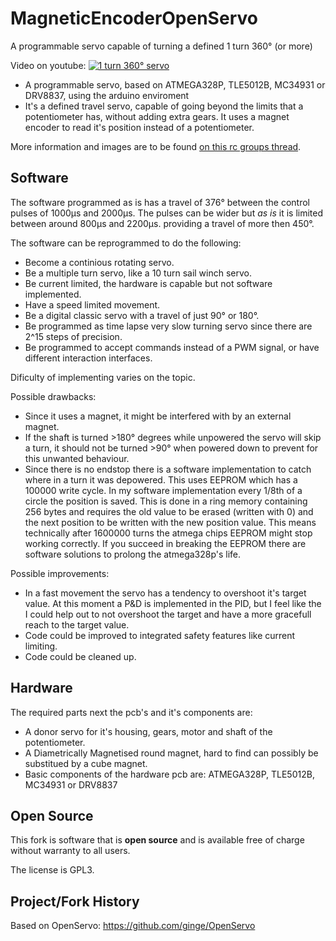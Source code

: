 # MagneticEncoderOpenServo
A programmable servo capable of turning a defined 1 turn 360° (or more)

Video on youtube:
[![1 turn 360° servo](http://img.youtube.com/vi/oHWwntjVp9A/0.jpg)](http://www.youtube.com/watch?v=oHWwntjVp9A "1 turn 360° servo")

* A programmable servo, based on ATMEGA328P, TLE5012B, MC34931 or DRV8837, using the arduino enviroment
* It's a defined travel servo, capable of going beyond the limits that a potentiometer has, without adding extra gears. It uses a magnet encoder to read it's position instead of a potentiometer.

More information and images are to be found [on this rc groups thread](https://www.rcgroups.com/forums/showthread.php?3154439-1-turn-360%C2%B0-servo "1 turn 360° servo").

## Software

The software programmed as is has a travel of 376° between the control pulses of 1000µs and 2000µs. The pulses can be wider but *as is* it is limited between around 800µs and 2200µs. providing a travel of more then 450°.

The software can be reprogrammed to do the following:
* Become a continious rotating servo.
* Be a multiple turn servo, like a 10 turn sail winch servo.
* Be current limited, the hardware is capable but not software implemented.
* Have a speed limited movement.
* Be a digital classic servo with a travel of just 90° or 180°.
* Be programmed as time lapse very slow turning servo since there are 2^15 steps of precision.
* Be programmed to accept commands instead of a PWM signal, or have different interaction interfaces.

Dificulty of implementing varies on the topic.

Possible drawbacks:
* Since it uses a magnet, it might be interfered with by an external magnet.
* If the shaft is turned >180° degrees while unpowered the servo will skip a turn, it should not be turned >90° when powered down to prevent for this unwanted behaviour.
* Since there is no endstop there is a software implementation to catch where in a turn it was depowered. This uses EEPROM which has a 100000 write cycle. In my software implementation every 1/8th of a circle the position is saved. This is done in a ring memory containing 256 bytes and requires the old value to be erased (written with 0) and the next position to be written with the new position value. This means technically after 1600000 turns the atmega chips EEPROM might stop working correctly. If you succeed in breaking the EEPROM there are software solutions to prolong the atmega328p's life.

Possible improvements:
* In a fast movement the servo has a tendency to overshoot it's target value. At this moment a P&D is implemented in the PID, but I feel like the I could help out to not overshoot the target and have a more gracefull reach to the target value.
* Code could be improved to integrated safety features like current limiting.
* Code could be cleaned up.

## Hardware

The required parts next the pcb's and it's components are:
* A donor servo for it's housing, gears, motor and shaft of the potentiometer.
* A Diametrically Magnetised round magnet, hard to find can possibly be substitued by a cube magnet.
* Basic components of the hardware pcb are: ATMEGA328P, TLE5012B, MC34931 or DRV8837

## Open Source

This fork is software that is **open source** and is available free of charge without warranty to all users.

The license is GPL3.

## Project/Fork History

Based on OpenServo: https://github.com/ginge/OpenServo